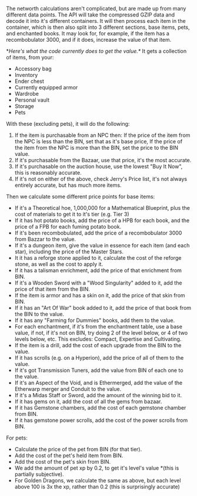 The networth calculations aren't complicated, but are made up from many different data points.
The API will take the compressed GZIP data and decode it into it's different containers.
It will then process each item in the container, which is then also split into 3 different sections, base items, pets, and enchanted books.
It may look for, for example, if the item has a recombobulator 3000, and if it does, increase the value of that item.

**Here's what the code currently does to get the value.\**
It gets a collection of items, from your:
- Accessory bag
- Inventory
- Ender chest
- Currently equipped armor
- Wardrobe
- Personal vault
- Storage
- Pets

With these (excluding pets), it will do the following:
1. If the item is purchasable from an NPC then:
    If the price of the item from the NPC is less than the BIN, set that as it's base price,
    If the price of the item from the NPC is more than the BIN, set the price to the BIN value.
2. If it's purchasable from the Bazaar, use that price, it's the most accurate.
3. If it's purchasable on the auction house, use the lowest "Buy It Now", this is reasonably accurate.
4. If it's not on either of the above, check Jerry's Price list, it's not always entirely accurate, but has much more items.

Then we calculate some different price points for base items:
- If it's a Theoretical hoe, 1,000,000 for a Mathematical Blueprint, plus the cost of materials to get it to it's tier (e.g. Tier 3)
- If it has hot potato books, add the price of a HPB for each book, and the price of a FPB for each fuming potato book.
- If it's been recombobulated, add the price of a recombobulator 3000 from Bazzar to the value.
- If it's a dungeon item, give the value in essence for each item (and each star), including the price of the Master Stars.
- It it has a reforge stone applied to it, calculate the cost of the reforge stone, as well as the cost to apply it.
- If it has a talisman enrichment, add the price of that enrichment from BIN.
- If it's a Wooden Sword with a "Wood Singularity" added to it, add the price of that item from the BIN.
- If the item is armor and has a skin on it, add the price of that skin from BIN.
- If it has an "Art Of War" book added to it, add the price of that book from the BIN to the value.
- If it has any "Farming for Dummies" books, add them to the value.
- For each enchantment, if it's from the enchantment table, use a base value, if not, if it's not on BIN, try doing 2 of the level below, or 4 of two levels below, etc. This excludes: Compact, Expertise and Cultivating.
- If the item is a drill, add the cost of each upgrade from the BIN to the value.
- If it has scrolls (e.g. on a Hyperion), add the price of all of them to the value.
- If it's got Transmission Tuners, add the value from BIN of each one to the value.
- If it's an Aspect of the Void, and is Ethermerged, add the value of the Etherwarp merger and Conduit to the value.
- If it's a Midas Staff or Sword, add the amount of the winning bid to it.
- If it has gems on it, add the cost of all the gems from bazaar.
- If it has Gemstone chambers, add the cost of each gemstone chamber from BIN.
- If it has gemstone power scrolls, add the cost of the power scrolls from BIN.

For pets:
- Calculate the price of the pet from BIN (for that tier).
- Add the cost of the pet's held item from BIN.
- Add the cost of the pet's skin from BIN.
- We add the amount of pet xp by 0.2, to get it's level's value *(this is partially subjective).
- For Golden Dragons, we calculate the same as above, but each level above 100 is 3x the xp, rather than 0.2 (this is surprisingly accurate)

